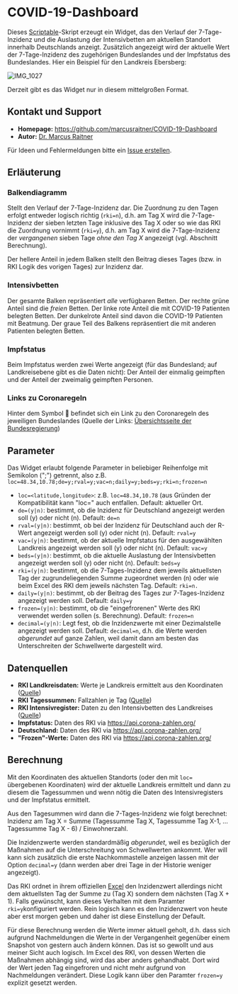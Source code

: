 # COVID-19-Dashboard

Dieses [Scriptable](https://scriptable.app)-Skript erzeugt ein Widget, das den Verlauf der 7-Tage-Inzidenz und die Auslastung der Intensivbetten am aktuellen Standort innerhalb Deutschlands anzeigt. Zusätzlich angezeigt wird der aktuelle Wert der 7-Tage-Inzidenz des zugehörigen Bundeslandes und der Impfstatus des Bundeslandes. Hier ein Beispiel für den Landkreis Ebersberg:

![IMG_1027](https://user-images.githubusercontent.com/65543240/119034702-ec030100-b9ae-11eb-9e88-d9c031c2b869.jpeg)

Derzeit gibt es das Widget nur in diesem mittelgroßen Format.

## Kontakt und Support

* **Homepage:** https://github.com/marcusraitner/COVID-19-Dashboard
* **Autor:** [Dr. Marcus Raitner](https://fuehrung-erfahren.de)

Für Ideen und Fehlermeldungen bitte ein [Issue erstellen](https://github.com/marcusraitner/COVID-19-Dashboard/issues).

## Erläuterung

### Balkendiagramm

Stellt den Verlauf der 7-Tage-Inzidenz dar. Die Zuordnung zu den Tagen erfolgt entweder logisch richtig (`rki=n`), d.h. am Tag X wird die 7-Tage-Inzidenz der sieben letzten Tage inklusive des Tag X oder so wie das RKI die Zuordnung vornimmt (`rki=y`), d.h. am Tag X wird die 7-Tage-Inzidenz der _vergangenen_ sieben Tage _ohne den Tag X_ angezeigt (vgl. Abschnitt Berechnung).

Der hellere Anteil in jedem Balken stellt den Beitrag dieses Tages (bzw. in RKI Logik des vorigen Tages) zur Inzidenz dar.

### Intensivbetten

Der gesamte Balken repräsentiert _alle_ verfügbaren Betten. Der rechte grüne Anteil sind die _freien_ Betten. Der linke rote Anteil die mit COVID-19 Patienten belegten Betten. Der dunkelrote Anteil sind davon die COVID-19 Patienten mit Beatmung. Der graue Teil des Balkens repräsentiert die mit anderen Patienten belegten Betten.

### Impfstatus

Beim Impfstatus werden zwei Werte angezeigt (für das Bundesland; auf Landkreisebene gibt es die Daten nicht): Der Anteil der einmalig geimpften und der Anteil der zweimalig geimpften Personen.

### Links zu Coronaregeln

Hinter dem Symbol 🚧 befindet sich ein Link zu den Coronaregeln des jeweiligen Bundeslandes (Quelle der Links: [Übersichtsseite der Bundesregierung](https://www.bundesregierung.de/breg-de/themen/coronavirus/corona-bundeslaender-1745198))

## Parameter

Das Widget erlaubt folgende Parameter in beliebiger Reihenfolge mit Semikolon (";") getrennt, also z.B. `loc=48.34,10.78;de=y;rval=y;vac=n;daily=y;beds=y;rki=n;frozen=n`

* `loc=<latitude,longitude>`: z.B. `loc=48.34,10.78` (aus Gründen der Kompatibilität kann "loc=" auch entfallen. Default: aktueller Ort.
* `de=(y|n)`: bestimmt, ob die Inzidenz für Deutschland angezeigt werden soll (y) oder nicht (n). Default: `de=n`
* `rval=(y|n)`: bestimmt, ob bei der Inzidenz für Deutschland auch der R-Wert angezeigt werden soll (y) oder nicht (n). Default: `rval=y`
* `vac=(y|n)`: bestimmt, ob der aktuelle Impfstatus für den ausgewählten Landkreis angezeigt werden soll (y) oder nicht (n). Default: `vac=y`
* `beds=(y|n)`: bestimmt, ob die aktuelle Auslastung der Intensivbetten angezeigt werden soll (y) oder nicht (n). Default: `beds=y`
* `rki=(y|n)`: bestimmt, ob die 7-Tages-Inzidenz dem jeweils aktuellsten Tag der zugrundeliegenden Summe zugeordnet werden (n) oder wie beim Excel des RKI dem jeweils nächsten Tag. Default: `rki=n.`
* `daily=(y|n)`: bestimmt, ob der Beitrag des Tages zur 7-Tages-Inzidenz angezeigt werden soll. Default: `daily=y`
* `frozen=(y|n)`: bestimmt, ob die "eingefrorenen" Werte des RKI verwendet werden sollen (s. Berechnung). Default: `frozen=n`
* `decimal=(y|n)`: Legt fest, ob die Inzidenzwerte mit einer Dezimalstelle angezeigt werden soll. Default: `decimal=n`, d.h. die Werte werden _abgerundet_ auf ganze Zahlen, weil damit dann am besten das Unterschreiten der Schwellwerte dargestellt wird.

## Datenquellen

* **RKI Landkreisdaten:** Werte je Landkreis ermittelt aus den Koordinaten ([Quelle](https://services7.arcgis.com/mOBPykOjAyBO2ZKk/arcgis/rest/services/RKI_Landkreisdaten/FeatureServer))
* **RKI Tagessummen:** Fallzahlen je Tag ([Quelle](https://services7.arcgis.com/mOBPykOjAyBO2ZKk/ArcGIS/rest/services/Covid19_RKI_Sums/FeatureServer))
* **RKI Intensivregister:** Daten zu den Intensivbetten des Landkreises ([Quelle](https://services7.arcgis.com/mOBPykOjAyBO2ZKk/arcgis/rest/services/DIVI_Intensivregister_Landkreise/FeatureServer))
* **Impfstatus:** Daten des RKI via https://api.corona-zahlen.org/
* **Deutschland:** Daten des RKI via https://api.corona-zahlen.org/
* **"Frozen"-Werte:** Daten des RKI via https://api.corona-zahlen.org/

## Berechnung

Mit den Koordinaten des aktuellen Standorts (oder den mit `loc=` übergebenen Koordinaten) wird der aktuelle Landkreis ermittelt und dann zu diesem die Tagessummen und wenn nötig die Daten des Intensivregisters und der Impfstatus ermittelt.

Aus den Tagesummen wird dann die 7-Tages-Inzidenz wie folgt berechnet: Inzidenz am Tag X = Summe (Tagessumme Tag X, Tagessumme Tag X-1, … Tagessumme Tag X - 6) / Einwohnerzahl.

Die Inzidenzwerte werden standardmäßig _abgerundet_, weil es bezüglich der Maßnahmen auf die Unterschreitung von Schwellwerten ankommt. Wer will kann sich zusätzlich die erste Nachkommastelle anzeigen lassen mit der Option `decimal=y` (dann werden aber drei Tage in der Historie weniger angezeigt).

Das RKI ordnet in ihrem offiziellen [Excel](https://www.rki.de/DE/Content/InfAZ/N/Neuartiges_Coronavirus/Daten/Fallzahlen_Kum_Tab.html) den Inzidenzwert allerdings nicht dem aktuellsten Tag der Summe zu (Tag X) sondern dem nächsten (Tag X + 1). Falls gewünscht, kann dieses Verhalten  mit dem Paramter `rki=y`konfiguriert werden. Rein logisch kann es den Inzidenzwert von heute aber erst morgen geben und daher ist diese Einstellung der Default.

Für diese Berechnung werden die Werte immer aktuell geholt, d.h. dass sich aufgrund Nachmeldungen die Werte in der Vergangenheit gegenüber einem Snapshot von gestern auch ändern können. Das ist so gewollt und aus meiner Sicht auch logisch. Im Excel des RKI, von dessen Werten die Maßnahmen abhängig sind, wird das aber anders gehandhabt. Dort wird der Wert jeden Tag eingefroren und nicht mehr aufgrund von Nachmeldungen verändert. Diese Logik kann über den Paramter `frozen=y` explizit gesetzt werden.
